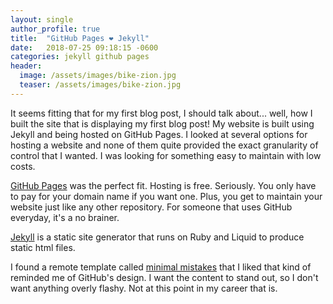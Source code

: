 ```yaml
---
layout: single
author_profile: true
title:  "GitHub Pages ❤️ Jekyll"
date:   2018-07-25 09:18:15 -0600
categories: jekyll github pages
header:
  image: /assets/images/bike-zion.jpg
  teaser: /assets/images/bike-zion.jpg
---
```

It seems fitting that for my first blog post, I should talk about... well, how I built the site that is displaying my first blog post! My website is built using Jekyll and being hosted on GitHub Pages. I looked at several options for hosting a website and none of them quite provided the exact granularity of control that I wanted. I was looking for something easy to maintain with low costs.

[GitHub Pages](https://pages.github.com/ "GitHub Pages Website") was the perfect fit. Hosting is free. Seriously. You only have to pay for your domain name if you want one. Plus, you get to maintain your website just like any other repository. For someone that uses GitHub everyday, it's a no brainer.

[Jekyll](https://jekyllrb.com/ "Jekyll Website") is a static site generator that runs on Ruby and Liquid to produce static html files.

I found a remote template called [minimal mistakes](https://github.com/mmistakes/minimal-mistakes "mmistakes/minimal-mistakes") that I liked that kind of reminded me of GitHub's design. I want the content to stand out, so I don't want anything overly flashy. Not at this point in my career that is.
